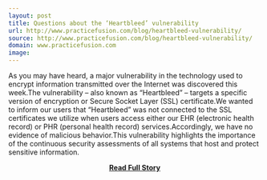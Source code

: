 ```yaml
---
layout: post
title: Questions about the ‘Heartbleed’ vulnerability
url: http://www.practicefusion.com/blog/heartbleed-vulnerability/
source: http://www.practicefusion.com/blog/heartbleed-vulnerability/
domain: www.practicefusion.com
image: 
---
```


<p>As you may have heard, a major vulnerability in the technology used to encrypt information transmitted over the Internet was discovered this week.The vulnerability – also known as “Heartbleed” – targets a specific version of encryption or Secure Socket Layer (SSL) certificate.We wanted to inform our users that “Heartbleed” was not connected to the SSL certificates we utilize when users access either our EHR (electronic health record) or PHR (personal health record) services.Accordingly, we have no evidence of malicious behavior.This vulnerability highlights the importance of the continuous security assessments of all systems that host and protect sensitive information.</p>
<center><p><a href="http://www.practicefusion.com/blog/heartbleed-vulnerability/" style='padding:25px; font-sze:18px; font-weight: bold;'>Read Full Story</a></p></center>
